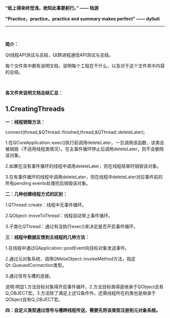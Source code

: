 **“纸上得来终觉浅，绝知此事要躬行。”  —— 陆游**

**"Practice，practice，practice and summary makes perfect" —— dyliuti**

------



<br>

**简介：**

Qt线程API测试与总结，Qt跨进程通信API测试与总结。

每个文件夹中都有说明文档，说明每个工程在干什么，以及对于这个文件夹中内容的总结。

<br>

**各文件夹说明文档总结汇总：**

## 1.CreatingThreads

**一：线程销毁方法：**

connect(thread,&QThread::finished,thread,&QThread::deleteLater);

1.在QCoreApplication::exec()执行前调用deleteLater，一旦调用该函数，该类会被销毁（不适用线程类情况）。在主事件循环停止后调用deleteLater，则不会删除该对象。

2.如果在没有事件循环的线程中调用deleteLater，则在线程结束时销毁该对象。

3.在有事件循环的线程中调用deleteLater，则在线程中deleteLater对应事件前的所有pending events处理完后销毁该对象。

**二：几种创建线程方式的区别：**

1.QThread::create：线程中无事件循环。

2.QObject::moveToThread：线程自动带上事件循环。

3.子类化QThread：通过有没执行exec()来决定是否开启事件循环。

**三：线程中数据反馈到主线程的几种方法：**

1.在线程中通过QApplication::postEvent向目标对象发送事件。

2.通过元对象系统，调用QMetaObject::invokeMethod方法，指定Qt::QueuedConnection类型。

3.通过信号与槽的连接。

说明:明显1.方法目标对象得开启事件循环。2.方法目标类得是继承于QObject且有Q_OBJECT宏。3.方法除了满足上述12条件外，还需线程所在的类也是继承于QObject且有Q_OBJECT宏。

**四：自定义类型通过信号与槽跨线程传送，需要先将该类型注册到元对象系统。**

